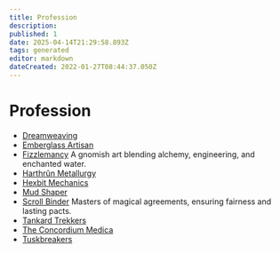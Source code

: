 ```yaml
---
title: Profession
description:
published: 1
date: 2025-04-14T21:29:58.893Z
tags: generated
editor: markdown
dateCreated: 2022-01-27T08:44:37.050Z
---
```


# Profession
- [Dreamweaving](/structure/society/profession/dreamweaving.md)
- [Emberglass Artisan](/structure/society/profession/emberglass-artisan.md)
- [Fizzlemancy](/structure/society/profession/fizzlemancy.md)
  A gnomish art blending alchemy, engineering, and enchanted water.
- [Harthrûn Metallurgy](/structure/society/profession/harthrûn-metallurgy.md)
- [Hexbit Mechanics](/structure/society/profession/hexbit-mechanics.md)
- [Mud Shaper](/structure/society/profession/mudshaper.md)
- [Scroll Binder](/structure/society/profession/scroll-binder.md)
  Masters of magical agreements, ensuring fairness and lasting pacts.
- [Tankard Trekkers](/structure/society/profession/tankard-trekkers.md)
- [The Concordium Medica](/structure/society/profession/concordium-medica.md)
- [Tuskbreakers](/structure/society/profession/tuskbreaker.md)
